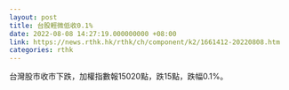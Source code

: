 ```yaml
---
layout: post
title: 台股輕微低收0.1%
date: 2022-08-08 14:27:19.000000000 +08:00
link: https://news.rthk.hk/rthk/ch/component/k2/1661412-20220808.htm
categories: rthk
---
```


台灣股市收市下跌，加權指數報15020點，跌15點，跌幅0.1%。
